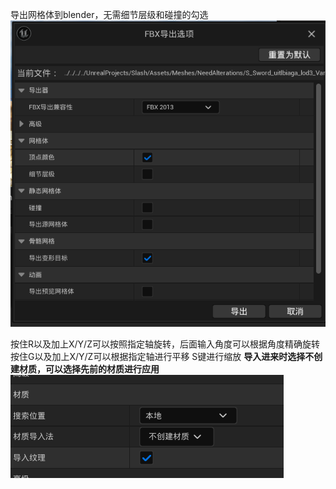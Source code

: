 导出网格体到blender，无需细节层级和碰撞的勾选
![输入图片说明](/imgs/2024-08-22/cIhSUB0bckOirb2u.png)

按住R以及加上X/Y/Z可以按照指定轴旋转，后面输入角度可以根据角度精确旋转
按住G以及加上X/Y/Z可以根据指定轴进行平移
S键进行缩放
**导入进来时选择不创建材质，可以选择先前的材质进行应用**
![输入图片说明](/imgs/2024-08-22/YFgchcssaNoK25nY.png)

<!--stackedit_data:
eyJoaXN0b3J5IjpbMTQwMjQ1OTE1NiwyMzAwMDA5MDgsMTA3MT
UzMDUxNywtMzU2NTQ2NzM2XX0=
-->